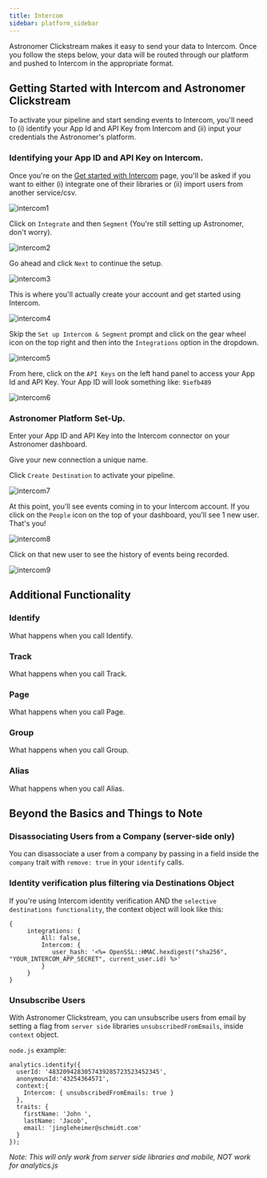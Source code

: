 ```yaml
---
title: Intercom
sidebar: platform_sidebar
---
```


Astronomer Clickstream makes it easy to send your data to Intercom. Once you follow the steps below, your data will be routed through our platform and pushed to Intercom in the appropriate format. 

## Getting Started with Intercom and Astronomer Clickstream

To activate your pipeline and start sending events to Intercom, you'll need to (i) identify your App Id and API Key from Intercom and (ii) input your credentials the Astronomer's platform. 

### Identifying your App ID and API Key on Intercom.

Once you're on the [Get started with Intercom](http://www.intercom.io) page, you'll be asked if you want to either (i) integrate one of their libraries or (ii) import users from another service/csv.

![intercom1](../../../images/intercom1.png)

Click on `Integrate` and then `Segment` (You're still setting up Astronomer, don't worry).

![intercom2](../../../images/intercom2.png)

 Go ahead and click `Next` to continue the setup.

![intercom3](../../../images/intercom3.png)

This is where you'll actually create your account and get started using Intercom.

![intercom4](../../../images/intercom4.png)

Skip the `Set up Intercom & Segment` prompt and click on the gear wheel icon on the top right and then into the `Integrations` option in the dropdown.

![intercom5](../../../images/intercom5.png)

From here, click on the `API Keys` on the left hand panel to access your App Id and API Key. Your App ID will look something like: `9iefb489`

![intercom6](../../../images/intercom6.png)

### Astronomer Platform Set-Up. 

Enter your App ID and API Key into the Intercom connector on your Astronomer dashboard. 

Give your new connection a unique name. 

Click `Create Destination` to activate your pipeline. 

![intercom7](../../../images/intercom7.gif)

At this point, you'll see events coming in to your Intercom account. If you click on the `People` icon on the top of your dashboard, you'll see 1 new user. That's you!

![intercom8](../../../images/intercom8.png)

Click on that new user to see the history of events being recorded.

![intercom9](../../../images/intercom9.png)

## Additional Functionality

### Identify
What happens when you call Identify.

### Track
What happens when you call Track.

### Page
What happens when you call Page.

### Group
What happens when you call Group.

### Alias
What happens when you call Alias.

## Beyond the Basics and Things to Note

### Disassociating Users from a Company (server-side only)

You can disassociate a user from a company by passing in a field inside the `company` trait with `remove: true` in your `identify` calls.

### Identity verification plus filtering via Destinations Object 

If you're using Intercom identity verification AND the `selective destinations functionality`, the context object will look like this: 

```
{
     integrations: {
         All: false,
         Intercom: {
            user_hash: '<%= OpenSSL::HMAC.hexdigest("sha256", "YOUR_INTERCOM_APP_SECRET", current_user.id) %>'
         }
     }
}
```

### Unsubscribe Users

With Astronomer Clickstream, you can unsubscribe users from email by setting a flag from `server side` libraries `unsubscribedFromEmails`, inside `context` object. 

`node.js` example: 

```
analytics.identify({
  userId: '4832094283057439285723523452345',
  anonymousId:'43254364571',
  context:{
    Intercom: { unsubscribedFromEmails: true }
  },
  traits: {
    firstName: 'John ',
    lastName: 'Jacob',
    email: 'jingleheimer@schmidt.com'
  }
});
```
*Note: This will only work from server side libraries and mobile, NOT work for analytics.js*

